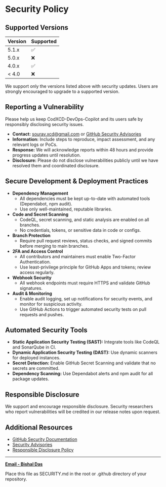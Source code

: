 # Security Policy

## Supported Versions

| Version | Supported          |
| ------- | ------------------ |
| 5.1.x   | :white_check_mark: |
| 5.0.x   | :x:                |
| 4.0.x   | :white_check_mark: |
| < 4.0   | :x:                |

We support only the versions listed above with security updates. Users are strongly encouraged to upgrade to a supported version.

## Reporting a Vulnerability

Please help us keep CodXCD-DevOps-Copilot and its users safe by responsibly disclosing security issues.

- **Contact:** sourav.xcd@gmail.com or [GitHub Security Advisories](https://github.com/Bot-Maintains/CodXCD-DevOps-Copilot/security/advisories)
- **Information:** Include steps to reproduce, impact assessment, and any relevant logs or PoCs.
- **Response:** We will acknowledge reports within 48 hours and provide progress updates until resolution.
- **Disclosure:** Please do not disclose vulnerabilities publicly until we have resolved them and coordinated disclosure.

## Secure Development & Deployment Practices

- **Dependency Management**
  - All dependencies must be kept up-to-date with automated tools (Dependabot, npm audit).
  - Use only well-maintained, reputable libraries.
- **Code and Secret Scanning**
  - CodeQL, secret scanning, and static analysis are enabled on all branches.
  - No credentials, tokens, or sensitive data in code or configs.
- **Branch Protection**
  - Require pull request reviews, status checks, and signed commits before merging to main branches.
- **2FA and Access Control**
  - All contributors and maintainers must enable Two-Factor Authentication.
  - Use least-privilege principle for GitHub Apps and tokens; review access regularly.
- **Webhook Security**
  - All webhook endpoints must require HTTPS and validate GitHub signatures.
- **Audit & Monitoring**
  - Enable audit logging, set up notifications for security events, and monitor for suspicious activity.
  - Use GitHub Actions to trigger automated security tests on pull requests and pushes.

## Automated Security Tools

- **Static Application Security Testing (SAST):** Integrate tools like CodeQL and SonarQube in CI.
- **Dynamic Application Security Testing (DAST):** Use dynamic scanners for deployed instances.
- **Secret Detection:** Enable GitHub Secret Scanning and validate that no secrets are committed.
- **Dependency Scanning:** Use Dependabot alerts and npm audit for all package updates.

## Responsible Disclosure

We support and encourage responsible disclosure. Security researchers who report vulnerabilities will be credited in our release notes upon request.

## Additional Resources

- [GitHub Security Documentation](https://docs.github.com/en/code-security)
- [Security Advisories](https://github.com/Bot-Maintains/CodXCD-DevOps-Copilot/security/advisories)
- [Responsible Disclosure Policy](https://github.com/Bot-Maintains/CodXCD-DevOps-Copilot/blob/main/SECURITY.md)

---

**[Email - Bishal Das](bishalcs4k@gmail.com)**

Place this file as SECURITY.md in the root or .github directory of your repository.
